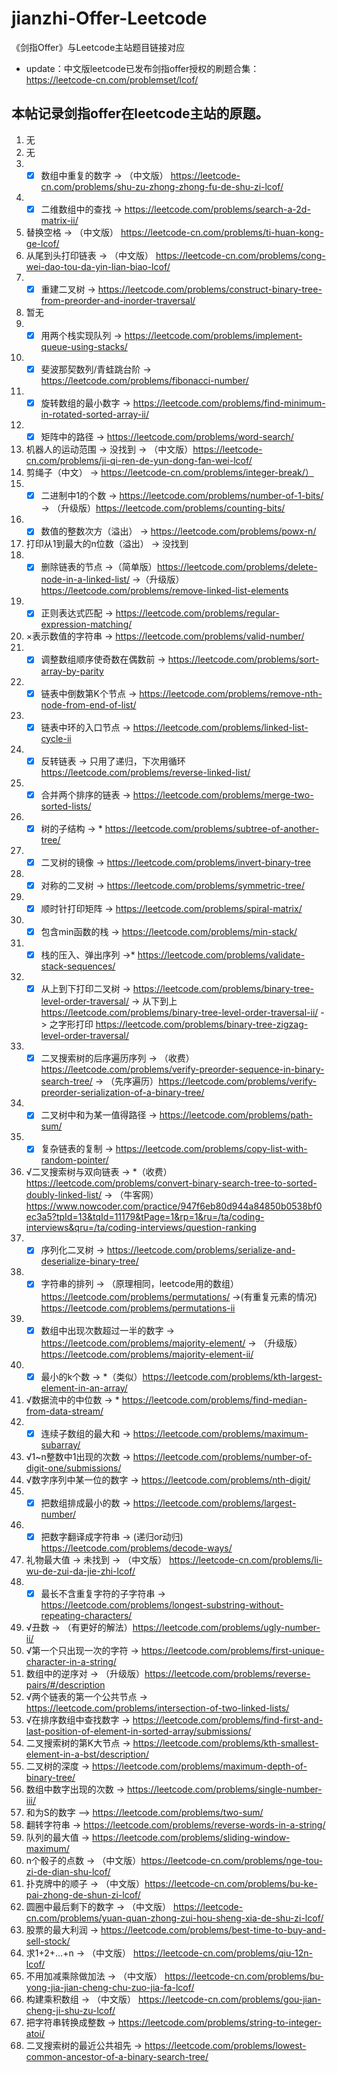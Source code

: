 # jianzhi-Offer-Leetcode
《剑指Offer》与Leetcode主站题目链接对应
* update：中文版leetcode已发布剑指offer授权的刷题合集：https://leetcode-cn.com/problemset/lcof/
## 本帖记录剑指offer在leetcode主站的原题。
1. 无
2. 无
3. - [x] 数组中重复的数字 -> （中文版） https://leetcode-cn.com/problems/shu-zu-zhong-zhong-fu-de-shu-zi-lcof/
4. - [x] 二维数组中的查找 -> https://leetcode.com/problems/search-a-2d-matrix-ii/
5.  替换空格 -> （中文版） https://leetcode-cn.com/problems/ti-huan-kong-ge-lcof/
6.  从尾到头打印链表 -> （中文版） https://leetcode-cn.com/problems/cong-wei-dao-tou-da-yin-lian-biao-lcof/
7. - [x] 重建二叉树 -> https://leetcode.com/problems/construct-binary-tree-from-preorder-and-inorder-traversal/
8. 暂无
9. - [x] 用两个栈实现队列 -> https://leetcode.com/problems/implement-queue-using-stacks/
10. - [x] 斐波那契数列/青蛙跳台阶 -> https://leetcode.com/problems/fibonacci-number/
11. - [x] 旋转数组的最小数字 -> https://leetcode.com/problems/find-minimum-in-rotated-sorted-array-ii/
12. - [x] 矩阵中的路径 -> https://leetcode.com/problems/word-search/
13. 机器人的运动范围 -> 没找到 -> （中文版）https://leetcode-cn.com/problems/ji-qi-ren-de-yun-dong-fan-wei-lcof/
14. 剪绳子（中文） -> https://leetcode-cn.com/problems/integer-break/）
15. - [x] 二进制中1的个数 -> https://leetcode.com/problems/number-of-1-bits/ ->  （升级版）https://leetcode.com/problems/counting-bits/
16. - [x] 数值的整数次方（溢出） -> https://leetcode.com/problems/powx-n/
17. 打印从1到最大的n位数（溢出） -> 没找到
18. - [x] 删除链表的节点 ->（简单版）https://leetcode.com/problems/delete-node-in-a-linked-list/ ->（升级版）https://leetcode.com/problems/remove-linked-list-elements 
19. - [x] 正则表达式匹配 -> https://leetcode.com/problems/regular-expression-matching/
20. ×表示数值的字符串 -> https://leetcode.com/problems/valid-number/
21. - [x] 调整数组顺序使奇数在偶数前 -> https://leetcode.com/problems/sort-array-by-parity
22. - [x] 链表中倒数第K个节点 -> https://leetcode.com/problems/remove-nth-node-from-end-of-list/
23. - [x] 链表中环的入口节点 -> https://leetcode.com/problems/linked-list-cycle-ii
24. - [x] 反转链表 -> 只用了递归，下次用循环 https://leetcode.com/problems/reverse-linked-list/
25. - [x] 合并两个排序的链表 -> https://leetcode.com/problems/merge-two-sorted-lists/
26. - [x] 树的子结构 -> * https://leetcode.com/problems/subtree-of-another-tree/
27. - [x] 二叉树的镜像 -> https://leetcode.com/problems/invert-binary-tree
28. - [x] 对称的二叉树 -> https://leetcode.com/problems/symmetric-tree/
29. - [x] 顺时针打印矩阵 -> https://leetcode.com/problems/spiral-matrix/
30. - [x] 包含min函数的栈 -> https://leetcode.com/problems/min-stack/
31. - [x] 栈的压入、弹出序列 ->* https://leetcode.com/problems/validate-stack-sequences/
32. - [x] 从上到下打印二叉树 -> https://leetcode.com/problems/binary-tree-level-order-traversal/ -> 从下到上 https://leetcode.com/problems/binary-tree-level-order-traversal-ii/ -> 之字形打印 https://leetcode.com/problems/binary-tree-zigzag-level-order-traversal/
33. - [x] 二叉搜索树的后序遍历序列 -> （收费）https://leetcode.com/problems/verify-preorder-sequence-in-binary-search-tree/ -> （先序遍历）https://leetcode.com/problems/verify-preorder-serialization-of-a-binary-tree/
34. - [x] 二叉树中和为某一值得路径 -> https://leetcode.com/problems/path-sum/
35. - [x] 复杂链表的复制 -> https://leetcode.com/problems/copy-list-with-random-pointer/
36. √二叉搜索树与双向链表 -> *（收费）https://leetcode.com/problems/convert-binary-search-tree-to-sorted-doubly-linked-list/ -> （牛客网）https://www.nowcoder.com/practice/947f6eb80d944a84850b0538bf0ec3a5?tpId=13&tqId=11179&tPage=1&rp=1&ru=/ta/coding-interviews&qru=/ta/coding-interviews/question-ranking
37. - [x] 序列化二叉树 -> https://leetcode.com/problems/serialize-and-deserialize-binary-tree/
38. - [x] 字符串的排列 -> （原理相同，leetcode用的数组）https://leetcode.com/problems/permutations/ ->(有重复元素的情况) https://leetcode.com/problems/permutations-ii
39. - [x] 数组中出现次数超过一半的数字 -> https://leetcode.com/problems/majority-element/ -> （升级版） https://leetcode.com/problems/majority-element-ii/
40. - [x] 最小的k个数 -> *（类似）https://leetcode.com/problems/kth-largest-element-in-an-array/
41. √数据流中的中位数 -> * https://leetcode.com/problems/find-median-from-data-stream/
42. - [x] 连续子数组的最大和 -> https://leetcode.com/problems/maximum-subarray/
43. √1~n整数中1出现的次数 -> https://leetcode.com/problems/number-of-digit-one/submissions/
44. √数字序列中某一位的数字 -> https://leetcode.com/problems/nth-digit/
45. - [x] 把数组排成最小的数 -> https://leetcode.com/problems/largest-number/
46. - [x] 把数字翻译成字符串 -> (递归or动归) https://leetcode.com/problems/decode-ways/
47. 礼物最大值 -> 未找到 -> （中文版） https://leetcode-cn.com/problems/li-wu-de-zui-da-jie-zhi-lcof/
48. - [x] 最长不含重复字符的子字符串 -> https://leetcode.com/problems/longest-substring-without-repeating-characters/
49. √丑数 -> （有更好的解法）https://leetcode.com/problems/ugly-number-ii/
50. √第一个只出现一次的字符 ->  https://leetcode.com/problems/first-unique-character-in-a-string/
51. 数组中的逆序对 -> （升级版）https://leetcode.com/problems/reverse-pairs/#/description
52. √两个链表的第一个公共节点 -> https://leetcode.com/problems/intersection-of-two-linked-lists/
53. √在排序数组中查找数字 -> https://leetcode.com/problems/find-first-and-last-position-of-element-in-sorted-array/submissions/
54. 二叉搜索树的第K大节点 -> https://leetcode.com/problems/kth-smallest-element-in-a-bst/description/
55. 二叉树的深度 -> https://leetcode.com/problems/maximum-depth-of-binary-tree/
56. 数组中数字出现的次数 -> https://leetcode.com/problems/single-number-iii/
57. 和为S的数字 —> https://leetcode.com/problems/two-sum/
58. 翻转字符串 -> https://leetcode.com/problems/reverse-words-in-a-string/
59. 队列的最大值 -> https://leetcode.com/problems/sliding-window-maximum/
60. n个骰子的点数 -> （中文版）https://leetcode-cn.com/problems/nge-tou-zi-de-dian-shu-lcof/
61. 扑克牌中的顺子 -> （中文版）https://leetcode-cn.com/problems/bu-ke-pai-zhong-de-shun-zi-lcof/
62. 圆圈中最后剩下的数字 -> （中文版） https://leetcode-cn.com/problems/yuan-quan-zhong-zui-hou-sheng-xia-de-shu-zi-lcof/
63. 股票的最大利润 -> https://leetcode.com/problems/best-time-to-buy-and-sell-stock/
64. 求1+2+…+n -> （中文版） https://leetcode-cn.com/problems/qiu-12n-lcof/
65. 不用加减乘除做加法 -> （中文版） https://leetcode-cn.com/problems/bu-yong-jia-jian-cheng-chu-zuo-jia-fa-lcof/
66. 构建乘积数组 -> （中文版） https://leetcode-cn.com/problems/gou-jian-cheng-ji-shu-zu-lcof/
67. 把字符串转换成整数 -> https://leetcode.com/problems/string-to-integer-atoi/
68. 二叉搜索树的最近公共祖先 -> https://leetcode.com/problems/lowest-common-ancestor-of-a-binary-search-tree/

